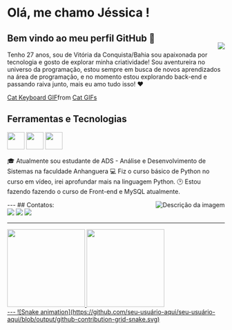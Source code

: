 # Olá, me chamo Jéssica ! 
## Bem vindo ao meu perfil GitHub 👋

<div style="float: right; margin-top: -20px;">
  <img src="https://files.fm/u/azj5mbcua8">
</div>

Tenho 27 anos, sou de Vitória da Conquista/Bahia sou apaixonada por tecnologia e gosto de explorar minha criatividade! Sou aventureira no universo da programação, estou sempre em busca de novos aprendizados na área de programação, e no momento estou explorando back-end e passando raiva junto, mais eu amo tudo isso! ❤

<div class="tenor-gif-embed" data-postid="27129143" data-share-method="host" data-aspect-ratio="0.75" data-width="100%"><a href="https://tenor.com/view/cat-keyboard-ginger-cat-gif-27129143">Cat Keyboard GIF</a>from <a href="https://tenor.com/search/cat-gifs">Cat GIFs</a></div> <script type="text/javascript" async src="https://tenor.com/embed.js"></script>

## Ferramentas e Tecnologias
<img loading="lazy" src="[https://cdn.jsdelivr.net/gh/devicons/devicon/icons/git/git-original.svg](http://www.w3.org/2000/svg)" width="40" height="40"/> <img loading="lazy" src="[[https://cdn.jsdelivr.net/gh/devicons/devicon/icons/git/git-original.svg](http://www.w3.org/2000/svg)](http://www.w3.org/2000/svg)" width="40" height="40"/> <img loading="lazy" src="[https://cdn.jsdelivr.net/gh/devicons/devicon/icons/java/java-original.svg](http://www.w3.org/2000/svg)" width="40" height="40"/> 

:mortar_board: Atualmente sou estudante de ADS - Análise e Desenvolvimento de Sistemas na faculdade Anhanguera
:computer: Fiz o curso básico de Python no curso em vídeo, irei aprofundar mais na linguagem Python.
:clock2: Estou fazendo fazendo o curso de Front-end e MySQL atualmente.

<div style="float: right;">
  <img src="https://files.fm/u/vgbpvbwkup" alt="Descrição da imagem">
</div>
---
## Contatos:

<div>
<a href="https://instagram.com/jell_oliveira_" target="_blank"><img loading="lazy" src="https://img.shields.io/badge/-Instagram-%23E4405F?style=for-the-badge&logo=instagram&logoColor=white" target="_blank"></a>
<a href = "mailto:jessy.meira.30@proton.me"><img loading="lazy" src="https://img.shields.io/badge/Gmail-D14836?style=for-the-badge&logo=gmail&logoColor=white" target="_blank"></a>
<a href="www.linkedin.com/in/jessica-oliveira-meira" target="_blank"><img loading="lazy" src="https://img.shields.io/badge/-LinkedIn-%230077B5?style=for-the-badge&logo=linkedin&logoColor=white" target="_blank"></a>   
</div>

---
<div>
<a href="https://github.com/seu-usuário-aqui">
<img loading="lazy" height="180em" src="https://github-readme-stats.vercel.app/api/top-langs/?username=seu-usuário-aqui&layout=compact&langs_count=7&theme=dracula"/>
<img loading="lazy" height="180em" src="https://github-readme-stats.vercel.app/api?username=seu-usuário-aqui&show_icons=true&theme=dracula&include_all_commits=true&count_private=true"/>
</div>
---
![Snake animation](https://github.com/seu-usuário-aqui/seu-usuário-aqui/blob/output/github-contribution-grid-snake.svg)




